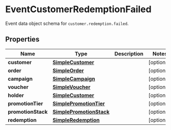 

# EventCustomerRedemptionFailed

Event data object schema for `customer.redemption.failed`.

## Properties

| Name | Type | Description | Notes |
|------------ | ------------- | ------------- | -------------|
|**customer** | [**SimpleCustomer**](SimpleCustomer.md) |  |  [optional] |
|**order** | [**SimpleOrder**](SimpleOrder.md) |  |  [optional] |
|**campaign** | [**SimpleCampaign**](SimpleCampaign.md) |  |  [optional] |
|**voucher** | [**SimpleVoucher**](SimpleVoucher.md) |  |  [optional] |
|**holder** | [**SimpleCustomer**](SimpleCustomer.md) |  |  [optional] |
|**promotionTier** | [**SimplePromotionTier**](SimplePromotionTier.md) |  |  [optional] |
|**promotionStack** | [**SimplePromotionStack**](SimplePromotionStack.md) |  |  [optional] |
|**redemption** | [**SimpleRedemption**](SimpleRedemption.md) |  |  [optional] |




